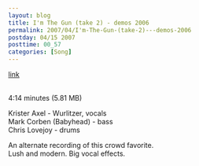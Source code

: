 ```yaml
---
layout: blog
title: I'm The Gun (take 2) - demos 2006
permalink: 2007/04/I'm-The-Gun-(take-2)---demos-2006
postday: 04/15 2007
posttime: 00_57
categories: [Song]
---
```


<a href="http://kristeraxel.com/media/vault/ImTheGun-1.2.mp3">link</a>

<br />4:14 minutes (5.81 MB)<p>Krister Axel - Wurlitzer, vocals<br />
Mark Corben (Babyhead) - bass<br />
Chris Lovejoy - drums</p>
<p>An alternate recording of this crowd favorite.<br />
Lush and modern. Big vocal effects.</p>
